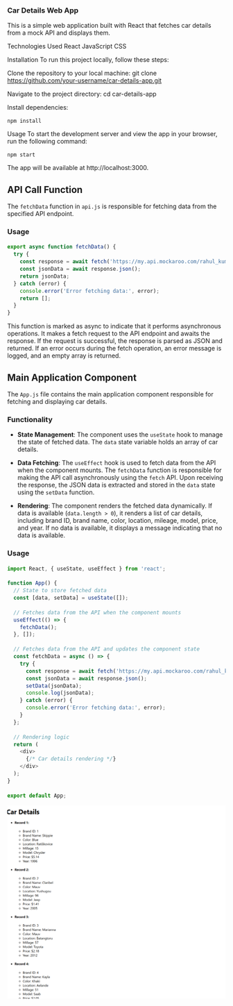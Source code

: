 ### Car Details Web App
This is a simple web application built with React that fetches car details from a mock API and displays them.

Technologies Used
React
JavaScript
CSS


Installation
To run this project locally, follow these steps:

Clone the repository to your local machine:
git clone https://github.com/your-username/car-details-app.git

Navigate to the project directory:
cd car-details-app

Install dependencies: 
```git
npm install
```


Usage
To start the development server and view the app in your browser, run the following command:

```git
npm start
```

The app will be available at http://localhost:3000.

## API Call Function

The `fetchData` function in `api.js` is responsible for fetching data from the specified API endpoint.

### Usage

```javascript
export async function fetchData() {
  try {
    const response = await fetch('https://my.api.mockaroo.com/rahul_kumar_sinha.json?key=d64d48c0');
    const jsonData = await response.json();
    return jsonData;
  } catch (error) {
    console.error('Error fetching data:', error);
    return [];
  }
}
````

This function is marked as async to indicate that it performs asynchronous operations. It makes a fetch request to the API endpoint and awaits the response. If the request is successful, the response is parsed as JSON and returned. If an error occurs during the fetch operation, an error message is logged, and an empty array is returned.



## Main Application Component

The `App.js` file contains the main application component responsible for fetching and displaying car details.

### Functionality

- **State Management**: The component uses the `useState` hook to manage the state of fetched data. The `data` state variable holds an array of car details.
  
- **Data Fetching**: The `useEffect` hook is used to fetch data from the API when the component mounts. The `fetchData` function is responsible for making the API call asynchronously using the `fetch` API. Upon receiving the response, the JSON data is extracted and stored in the `data` state using the `setData` function.
  
- **Rendering**: The component renders the fetched data dynamically. If data is available (`data.length > 0`), it renders a list of car details, including brand ID, brand name, color, location, mileage, model, price, and year. If no data is available, it displays a message indicating that no data is available.

### Usage

```javascript
import React, { useState, useEffect } from 'react';

function App() {
  // State to store fetched data
  const [data, setData] = useState([]);

  // Fetches data from the API when the component mounts
  useEffect(() => {
    fetchData();
  }, []);

  // Fetches data from the API and updates the component state
  const fetchData = async () => {
    try {
      const response = await fetch('https://my.api.mockaroo.com/rahul_kumar_sinha.json?key=d64d48c0');
      const jsonData = await response.json();
      setData(jsonData);
      console.log(jsonData);
    } catch (error) {
      console.error('Error fetching data:', error);
    }
  };

  // Rendering logic
  return (
    <div>
      {/* Car details rendering */}
    </div>
  );
}

export default App;

```


![alt text](<Screenshot from 2024-03-02 21-35-18.png>)
